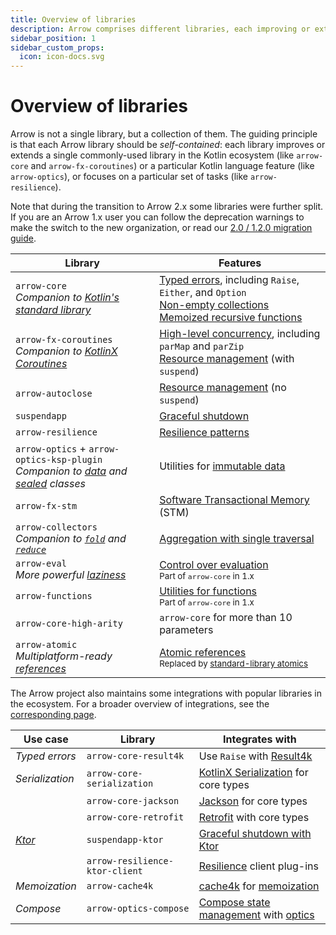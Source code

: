 ```yaml
---
title: Overview of libraries
description: Arrow comprises different libraries, each improving or extending one commonly-used library in the Kotlin ecosystem or a particular Kotlin language feature.
sidebar_position: 1
sidebar_custom_props:
  icon: icon-docs.svg
---
```


# Overview of libraries

Arrow is not a single library, but a collection of them. The guiding principle is that each Arrow library should be _self-contained_: each library improves or extends a single commonly-used library in the Kotlin ecosystem (like `arrow-core` and `arrow-fx-coroutines`) or a particular Kotlin language feature (like `arrow-optics`), or focuses on a particular set of tasks (like `arrow-resilience`).

Note that during the transition to Arrow 2.x some libraries were further split. If you are an Arrow 1.x user you can follow the deprecation warnings to make the switch to the new organization, or read our [2.0 / 1.2.0 migration guide](../../quickstart/migration/).

| Library | Features |
| --- | --- |
| `arrow-core` <br /> _Companion to [Kotlin's standard library](https://kotlinlang.org/api/latest/jvm/stdlib/)_ | [Typed errors](../../typed-errors/), including `Raise`, `Either`, and `Option` <br /> [Non-empty collections](../../collections-functions/non-empty) <br /> [Memoized recursive functions](../../collections-functions/recursive/) |
| `arrow-fx-coroutines` <br /> _Companion to [KotlinX Coroutines](https://kotlinlang.org/api/kotlinx.coroutines/kotlinx-coroutines-core/)_ | [High-level concurrency](../../coroutines/parallel), including `parMap` and `parZip` <br /> [Resource management](../../coroutines/resource-safety/) (with `suspend`) |
| `arrow-autoclose` | [Resource management](../../coroutines/resource-safety/) (no `suspend`) |
| `suspendapp` | [Graceful shutdown](../../coroutines/suspendapp/) |
| `arrow-resilience` | [Resilience patterns](../../resilience/) |
| `arrow-optics` + `arrow-optics-ksp-plugin` <br /> _Companion to [data](https://kotlinlang.org/docs/data-classes.html) and [sealed](https://kotlinlang.org/docs/sealed-classes.html) classes_ | Utilities for [immutable data](../../immutable-data/intro/) |
| `arrow-fx-stm` | [Software Transactional Memory](../../coroutines/stm/) (STM) |
| `arrow-collectors` <br /> _Companion to [`fold`](https://kotlinlang.org/api/latest/jvm/stdlib/kotlin.collections/fold.html) and [`reduce`](https://kotlinlang.org/api/latest/jvm/stdlib/kotlin.collections/reduce.html)_ | [Aggregation with single traversal](../../collections-functions/collectors/) |
| `arrow-eval` <br /> _More powerful [laziness](https://kotlinlang.org/docs/delegated-properties.html#lazy-properties)_ | [Control over evaluation](../../collections-functions/eval/) <br /> <small>Part of `arrow-core` in 1.x</small> |
| `arrow-functions` | [Utilities for functions](../../collections-functions/utils/) <br /> <small>Part of `arrow-core` in 1.x</small> |
| `arrow-core-high-arity` | `arrow-core` for more than 10 parameters |
| `arrow-atomic` <br /> _Multiplatform-ready [references](https://kotlinlang.org/api/latest/jvm/stdlib/kotlin.native.concurrent/-atomic-reference/)_ | [Atomic references](../../coroutines/concurrency-primitives/#atomic) <br /> <small>Replaced by [standard-library atomics](https://kotlinlang.org/docs/whatsnew2120.html#common-atomic-types)</small> |

The Arrow project also maintains some integrations with popular libraries in the ecosystem.
For a broader overview of integrations, see the [corresponding page](/learn/integrations/).

| Use case | Library | Integrates with                                                                                                            |
| -- | --- |----------------------------------------------------------------------------------------------------------------------------|
| _Typed errors_ | `arrow-core-result4k` | Use `Raise` with [Result4k](https://github.com/fork-handles/forkhandles/tree/trunk/result4k)                               |
| _Serialization_ | `arrow-core-serialization` | [KotlinX Serialization](https://kotlinlang.org/docs/serialization.html) for core types                                     |
| | `arrow-core-jackson` | [Jackson](https://github.com/FasterXML/jackson-module-kotlin) for core types                                               |
| | `arrow-core-retrofit` | [Retrofit](https://square.github.io/retrofit/) with core types                                                             |
| [_Ktor_](https://ktor.io/) | `suspendapp-ktor` | [Graceful shutdown with Ktor](https://arrow-kt.io/learn/coroutines/suspendapp/ktor/)                                       |
| | `arrow-resilience-ktor-client` | [Resilience](https://arrow-kt.io/learn/resilience/) client plug-ins                                                        |
| _Memoization_ | `arrow-cache4k` | [cache4k](https://reactivecircus.github.io/cache4k/) for [memoization](../../collections-functions/recursive/)             |
| _Compose_ | `arrow-optics-compose` | [Compose state management](https://developer.android.com/jetpack/compose/state) with [optics](../../immutable-data/intro/) |
